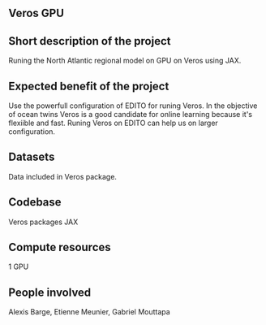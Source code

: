 ## Veros GPU 

## Short description of the project 
Runing the North Atlantic regional model on GPU on Veros using JAX.

## Expected benefit of the project
Use the powerfull configuration of EDITO for runing Veros. In the objective of ocean twins Veros is a good candidate for online learning because it's flexiible and fast. Runing Veros on EDITO can help us on larger configuration.

## Datasets
Data included in Veros package.

## Codebase
Veros packages
JAX

## Compute resources 
1 GPU

## People involved 
Alexis Barge, Etienne Meunier, Gabriel Mouttapa
